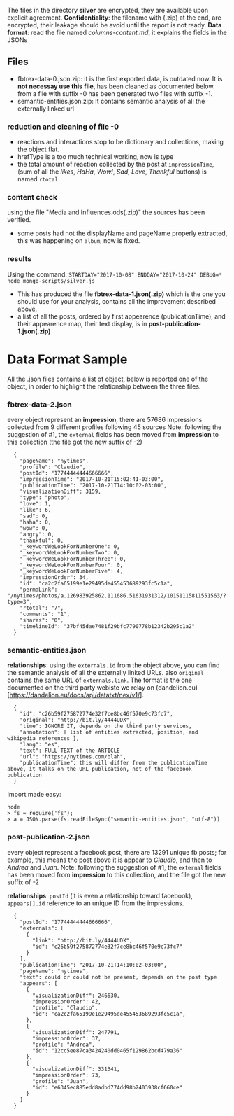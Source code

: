 
The files in the directory **silver** are encrypted, they are available upon explicit agreement.
**Confidentiality**: the filename with (.zip) at the end, are encrypted, their leakage should be avoid until the report is not ready.
**Data format**: read the file named *columns-content.md*, it explains the fields in the JSONs

## Files

  * fbtrex-data-0.json.zip: it is the first exported data, is outdated now. It is **not necessay use this file**, has been cleaned as documented below. from a file with suffix -0 has been generated two files with suffix -1.
  * semantic-entities.json.zip: It contains semantic analysis of all the externally linked url

### reduction and cleaning of file -0

  * reactions and interactions stop to be dictionary and collections, making the object flat.
  * hrefType is a too much technical working, now is type
  * the total amount of reaction collected by the post at `impressionTime`, (sum of all the *likes*, *HaHa*, *Wow!*, *Sad*, *Love*, *Thankful* buttons) is named `rtotal`

### content check

using the file "Media and Influences.ods(.zip)" the sources has been verified.

  * some posts had not the displayName and pageName properly extracted, this was happening on `album`, now is fixed.

### results

Using the command: `STARTDAY="2017-10-08" ENDDAY="2017-10-24" DEBUG=* node mongo-scripts/silver.js`

  * This has produced the file **fbtrex-data-1.json(.zip)** which is the one you should use for your analysis, contains all the improvement described above.
  * a list of all the posts, ordered by first appearence (publicationTime), and their appearence map, their text display, is in **post-publication-1.json(.zip)**

# Data Format Sample

All the .json files contains a list of object, below is reported one of the object, in order to highlight the relationship between the three files.

### fbtrex-data-2.json

every object represent an **impression**, there are 57686 impressions collected from 9 different profiles following 45 sources
Note: following the suggestion of #1, the `external` fields has been moved from **impression** to this collection (the file got the new suffix of -2)

```
  {
    "pageName": "nytimes",
    "profile": "Claudio",
    "postId": "17744444444666666",
    "impressionTime": "2017-10-21T15:02:41-03:00",
    "publicationTime": "2017-10-21T14:10:02-03:00",
    "visualizationDiff": 3159,
    "type": "photo",
    "love": 1,
    "like": 6,
    "sad": 0,
    "haha": 0,
    "wow": 0,
    "angry": 0,
    "thankful": 0,
    "_keywordWeLookForNumberOne": 0,
    "_keywordWeLookForNumberTwo": 0,
    "_keywordWeLookForNumberThree": 0,
    "_keywordWeLookForNumberFour": 0,
    "_keywordWeLookForNumberFive": 4,
    "impressionOrder": 34,
    "id": "ca2c2fa65199e1e29495de455453689293fc5c1a",
    "permaLink": "/nytimes/photos/a.126983925862.111686.51631931312/10151115811551563/?type=3",
    "rtotal": "7",
    "comments": "1",
    "shares": "0",
    "timelineId": "37bf45dae7481f29bfc7790778b12342b295c1a2"
  }

```

### semantic-entities.json

**relationships**: using the `externals.id` from the object above, you can find the semantic analysis of all the externally linked URLs. also `original` contains the same URL of `externals.link`. The format is the one documented on the third party webiste we relay on (dandelion.eu)[https://dandelion.eu/docs/api/datatxt/nex/v1/].

```
  {
    "id": "c26b59f275872774e32f7ce8bc46f570e9c73fc7",
    "original": "http://bit.ly/4444UDX",
    "time": IGNORE IT, depends on the third party services,
    "annotation": [ list of entities extracted, position, and wikipedia references ],
    "lang": "es",
    "text": FULL TEXT of the ARTICLE
    "url": "https://nytimes.com/blah",
    "publicationTime": this will differ from the publicationTime above, it talks on the URL publication, not of the facebook publication
  }
```

Import made easy:

```
node
> fs = require('fs');
> a = JSON.parse(fs.readFileSync("semantic-entities.json", "utf-8"))

```

### post-publication-2.json

every object represent a facebook post, there are 13291 unique fb posts; for example, this means the post above it is appear to *Claudio*, and then to *Andrea* and *Juan*.
Note: following the suggestion of #1, the `external` fields has been moved from **impression** to this collection, and the file got the new suffix of -2

**relationships**:  `postId` (it is even a relationship toward facebook),  `appears[].id` reference to an unique ID from the impressions.

```
  {
    "postId": "17744444444666666",
    "externals": [
      {
        "link": "http://bit.ly/4444UDX",
        "id": "c26b59f275872774e32f7ce8bc46f570e9c73fc7"
      }
    ],
    "publicationTime": "2017-10-21T14:10:02-03:00",
    "pageName": "nytimes",
    "text": could or could not be present, depends on the post type
    "appears": [
      {
        "visualizationDiff": 246630,
        "impressionOrder": 42,
        "profile": "Claudio",
        "id": "ca2c2fa65199e1e29495de455453689293fc5c1a",
      },
      {
        "visualizationDiff": 247791,
        "impressionOrder": 37,
        "profile": "Andrea",
        "id": "12cc5ee87ca3424240dd0465f129862bcd479a36"
      },
      {
        "visualizationDiff": 331341,
        "impressionOrder": 73,
        "profile": "Juan",
        "id": "e6345ec885edd8adbd774dd98b2403938cf660ce"
      }
    ]
  }
```

